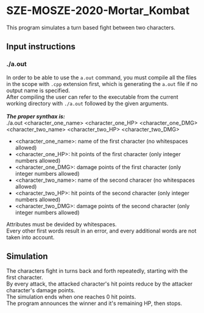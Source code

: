# SZE-MOSZE-2020-Mortar_Kombat

This program simulates a turn based fight between two characters.  

## Input instructions
### ./a.out
In order to be able to use the `a.out` command, you must compile all the files in the scope with `.cpp` extension first, which is generating the `a.out` file if no output name is specified.<br>After compiling the user can refer to the executable from the current working directory with `./a.out` followed by the given arguments.  
<br>***The proper synthax is:***  
./a.out <character_one_name> <character_one_HP> <character_one_DMG> <character_two_name> <character_two_HP> <character_two_DMG>  
- <character_one_name>: name of the first character (no whitespaces allowed)  
- <character_one_HP>: hit points of the first character (only integer numbers allowed)  
- <character_one_DMG>: damage points of the first character (only integer numbers allowed)  
- <character_two_name>: name of the second characer (no whitespaces allowed)  
- <character_two_HP>: hit points of the second character (only integer numbers allowed)  
- <character_two_DMG>: damage points of the second character (only integer numbers allowed)  

Attributes must be devided by whitespaces.  
Every other first words result in an error, and every additional words are not taken into account.  

## Simulation
The characters fight in turns back and forth repeatedly, starting with the first character.  
By every attack, the attacked character's hit points reduce by the attacker character's damage points.  
The simulation ends when one reaches 0 hit points.  
The program announces the winner and it's remaining HP, then stops.  

